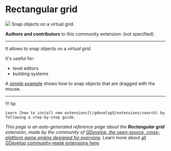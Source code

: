 # Rectangular grid

<img src="https://resources.gdevelop-app.com/assets/Icons/view-grid-plus-outline.svg" class="extension-icon"></img>
Snap objects on a virtual grid.

**Authors and contributors** to this community extension: (not specified).

---

It allows to snap objects on a *virtual grid*.

It's useful for:
- level editors
- building systems

A [simple example](https://editor.gdevelop.io/?project=example://snap-object-to-grid) shows how to snap objects that are dragged with the mouse.

---

!!! tip

    Learn [how to install new extensions](/gdevelop5/extensions/search) by following a step-by-step guide.

*This page is an auto-generated reference page about the **Rectangular grid** extension, made by the community of [GDevelop, the open-source, cross-platform game engine designed for everyone](https://gdevelop.io/).* Learn more about [all GDevelop community-made extensions here](/gdevelop5/extensions).